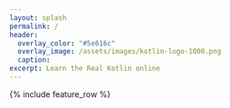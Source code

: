 ```yaml
---
layout: splash
permalink: /
header:
  overlay_color: "#5e616c"
  overlay_image: /assets/images/kotlin-logo-1000.png
  caption:
excerpt: Learn the Real Kotlin online
---
```


{% include feature_row %}